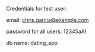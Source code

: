 Credentials for test user:

email: chris.garcia@example.com

password for all users: 12345aA!

db name: dating_app
